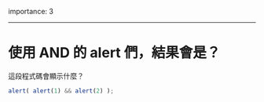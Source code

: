 importance: 3

---

# 使用 AND 的 alert 們，結果會是？

這段程式碼會顯示什麼？

```js
alert( alert(1) && alert(2) );
```

